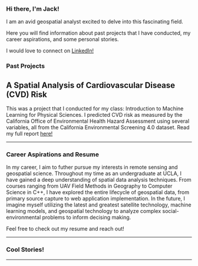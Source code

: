 ### Hi there, I'm Jack!

I am an avid geospatial analyst excited to delve into this fascinating field.

Here you will find information about past projects that I have conducted, my career aspirations, and some personal stories.

I would love to connect on [LinkedIn!](www.linkedin.com/in/jack-daley-0b96a022b)


### Past Projects

## A Spatial Analysis of Cardiovascular Disease (CVD) Risk
This was a project that I conducted for my class: Introduction to Machine Learning for Physical Sciences. I predicted CVD risk as measured by the California Office of Environmental Health Hazard Assessment using several variables, all from the California Environmental Screening 4.0 dataset. Read my full report [here!](assets/Spatially_Predicting_CVD_CA.pdf)

***

### Career Aspirations and Resume
In my career, I aim to futher pursue my interests in remote sensing and geospatial science. Throughout my time as an undergraduate at UCLA, I have gained a deep understanding of spatial data analysis techniques. From courses ranging from UAV Field Methods in Geography to Computer Science in C++, I have explored the entire lifecycle of geospatial data, from primary source capture to web application implementation. In the future, I imagine myself utilizing the latest and greatest satellite technology, machine learning models, and geospatial technology to analyze complex social-environmental problems to inform decising making.

Feel free to check out my resume and reach out!

***

### Cool Stories!


***







